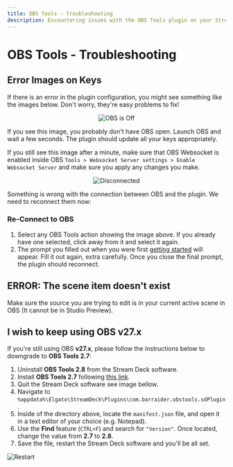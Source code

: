 ```yaml
---
title: OBS Tools - Troubleshooting
description: Encountering issues with the OBS Tools plugin on your Stream Deck? Check out our troubleshooting guide for solutions to common problems such as error images, reconnection issues and OBS version compatibility.
---
```


# OBS Tools - Troubleshooting

## Error Images on Keys
If there is an error in the plugin configuration, you might see something like the images below.  Don't worry, they're easy problems to fix!
    <div style="text-align:center;">
        <figure markdown>
            ![OBS is Off](img/obs-off.png)
        </figure>
    </div>
If you see this image, you probably don't have OBS open.  Launch OBS and wait a few seconds. The plugin should update all your keys appropriately.  

If you still see this image after a minute, make sure that OBS Websocket is enabled inside OBS `Tools > Websocket Server settings > Enable Websocket Server` and make sure you apply any changes you make.
    <div style="text-align:center;">
        <figure markdown>
            ![Disconnected](img/disconnected.png)
        </figure>
    </div>
Something is wrong with the connection between OBS and the plugin.  We need to reconnect them now:

### Re-Connect to OBS
1. Select any OBS Tools action showing the image above. If you already have one selected, click away from it and select it again.
2. The prompt you filled out when you were first [getting started](getting-started.md) will appear.  Fill it out again, extra carefully. Once you close the final prompt, the plugin should reconnect.

## ERROR: The scene item doesn't exist
Make sure the source you are trying to edit is in your current active scene in OBS (It cannot be in Studio Preview).

## I wish to keep using OBS v27.x

If you're still using OBS **v27.x**, please follow the instructions below to downgrade to **OBS Tools 2.7**:

1. Uninstall **OBS Tools 2.8** from the Stream Deck software.
2. Install **OBS Tools 2.7** following [this link](https://github.com/BarRaider/streamdeck-obstools/releases/download/v2.7/com.barraider.obstools.streamDeckPlugin).
3. Quit the Stream Deck software see image bellow.
4. Navigate to `%appdata%\Elgato\StreamDeck\Plugins\com.barraider.obstools.sdPlugin`.
5. Inside of the directory above, locate the `manifest.json` file, and open it in a text editor of your choice (e.g. Notepad).
6. Use the **Find** feature (`CTRL+F`) and search for `"Version"`. Once located, change the value from **2.7** to **2.8**.
7. Save the file, restart the Stream Deck software and you'll be all set.

![Restart](https://barraider.com/images/restart.png)